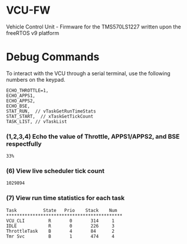 # VCU-FW
Vehicle Control Unit - Firmware for the TMS570LS1227 written upon the freeRTOS v9 platform


# Debug Commands 

To interact with the VCU through a serial terminal, use the following numbers
on the keypad.

```  
ECHO_THROTTLE=1,
ECHO_APPS1,
ECHO_APPS2,
ECHO_BSE,
STAT_RUN,  // vTaskGetRunTimeStats
STAT_START,  // xTaskGetTickCount
TASK_LIST, // vTaskList
```
### (1,2,3,4) Echo the value of Throttle, APPS1/APPS2, and BSE respectfully
```
33%
```
### (6) View live scheduler tick count 
```
1029894
```
### (7) View run time statistics for each task  
```
Task          State   Prio    Stack    Num
********************************************
VCU_CLI         R       0       314     1
IDLE            R       0       226     3
ThrottleTask    B       4       84      2
Tmr Svc         B       1       474     4
```
